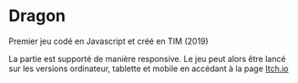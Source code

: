 # Dragon
Premier jeu codé en Javascript et créé en TIM (2019)

La partie est supporté de manière responsive. Le jeu peut alors être lancé sur les versions ordinateur, tablette et mobile en accédant à la page [Itch.io](https://heyaitssoup.itch.io/dragon)
